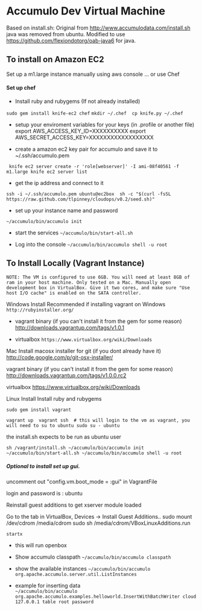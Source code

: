 Accumulo Dev Virtual Machine 
============================

Based on 
install.sh: Original from  http://www.accumulodata.com/install.sh
java was removed from ubuntu. Modified to use https://github.com/flexiondotorg/oab-java6 for java.


To install on Amazon EC2
------------------------

Set up a m1.large instance manually using aws console 
... or 
use Chef 

#### Set up chef 

* Install ruby and rubygems (If not already installed)

`sudo gem install knife-ec2 chef`
`mkdir ~/.chef 
cp knife.py ~/.chef
`

* setup your enviroment variables for your keys (in .profile or another file) 
export AWS_ACCESS_KEY_ID=XXXXXXXXXX
export AWS_SECRET_ACCESS_KEY=XXXXXXXXXXXXXXXXXX

* create a amazon ec2 key pair for accumulo and save it to ~/.ssh/accumulo.pem

` 
knife ec2 server create -r 'role[webserver]' -I ami-08f40561 -f m1.large
knife ec2 server list 
`

* get the ip address and connect to it 

`
ssh -i ~/.ssh/accumulo.pem ubuntu@ec2box 
sh -c "$(curl -fsSL https://raw.github.com/tlpinney/cloudops/v0.2/seed.sh)"
`

* set up your instance name and password 

`~/accumulo/bin/accumulo init`

* start the services 
`~/accumulo/bin/start-all.sh`

* Log into the console 
`~/accumulo/bin/accumulo shell -u root`



To Install Locally (Vagrant Instance)
-------------------------------------

    NOTE: The VM is configured to use 6GB. You will need at least 8GB of ram in your host machine. Only tested on a Mac. Manually open development box in VirtualBox. Give it two cores, and make sure "Use host I/O cache" is enabled on the SATA controller.

Windows Install 
Recommended if installing vagrant on Windows
`http://rubyinstaller.org/`

* vagrant binary (if you can't install it from the gem for some reason)
http://downloads.vagrantup.com/tags/v1.0.1

* virtualbox
`https://www.virtualbox.org/wiki/Downloads`



Mac Install
macosx installer for git (if you dont already have it)
http://code.google.com/p/git-osx-installer/

vagrant binary (if you can't install it from the gem for some reason)
http://downloads.vagrantup.com/tags/v1.0.0.rc2

virtualbox
https://www.virtualbox.org/wiki/Downloads


Linux Install 
Install ruby and rubygems

`sudo gem install vagrant` 





`
vagrant up 
vagrant ssh  # this will login to the vm as vagrant, you will need to su to ubuntu
sudo su - ubuntu
`

the install.sh expects to be run as ubuntu user

`
sh /vagrant/install.sh
~/accumulo/bin/accumulo init
~/accumulo/bin/start-all.sh
~/accumulo/bin/accumulo shell -u root 
`

##### Optional to install set up gui.

uncomment out "config.vm.boot_mode = :gui" in VagrantFile

login and password is : ubuntu

Reinstall guest additions to get xserver module loaded 

Go to the tab in VirtualBox, Devices -> Install Guest Additions.. 
sudo mount /dev/cdrom /media/cdrom
sudo sh /media/cdrom/VBoxLinuxAdditions.run

`
startx 
`

* this will run openbox 



* Show accumulo classpath
`~/accumulo/bin/accumulo classpath`

* show the available instances 
`~/accumulo/bin/accumulo org.apache.accumulo.server.util.ListInstances`

* example for inserting data  
`~/accumulo/bin/accumulo org.apache.accumulo.examples.helloworld.InsertWithBatchWriter cloud 127.0.0.1 table root password`







